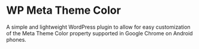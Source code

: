 # WP Meta Theme Color

A simple and lightweight WordPress plugin to allow for easy customization of the Meta Theme Color property supported in Google Chrome on Android phones.
